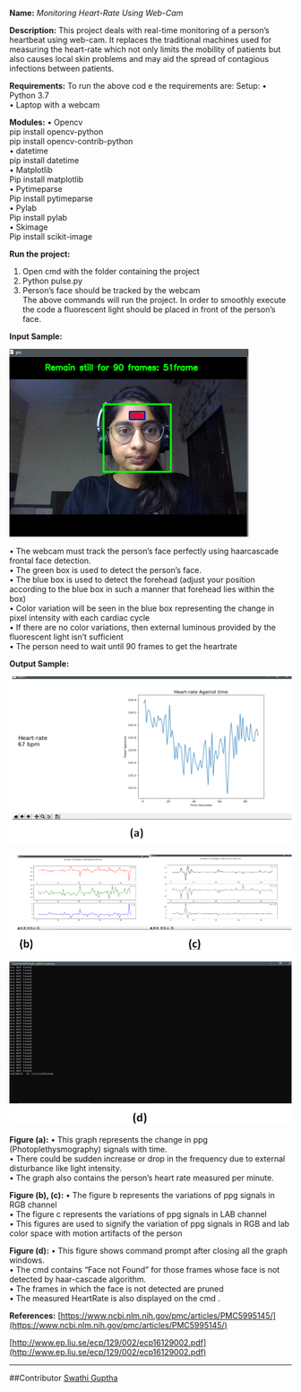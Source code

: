 **Name:** _Monitoring Heart-Rate Using Web-Cam_


**Description:**
This project deals with real-time monitoring of a person’s heartbeat using web-cam. 
It replaces the traditional machines used for measuring the heart-rate which not only limits the mobility of patients 
but also causes local skin problems and may aid the spread of contagious infections between patients.


**Requirements:**
To run the above cod	e the requirements are:
Setup:
•	Python 3.7</br>
•	Laptop with a webcam</br>


**Modules:**
•	Opencv</br>
pip install opencv-python</br>
pip install opencv-contrib-python</br>
•	datetime</br>
pip install datetime</br>
•	Matplotlib</br>
Pip install matplotlib</br>
•	Pytimeparse</br>
Pip install pytimeparse</br>
•	Pylab</br>
Pip install pylab</br>
•	Skimage</br>
Pip install scikit-image</br>


**Run the project:**
1.	Open cmd with the folder containing the project</br>
2.	Python pulse.py</br>
3.	Person’s face should be tracked by the webcam</br>
The above commands will run the project. In order to smoothly execute the code a fluorescent light should be placed in front of the person’s face. 



**Input Sample:**


![](FaceDetection.png)


•	The webcam must track the person’s face perfectly using haarcascade frontal face detection. </br>
•	The green box is used to detect the person’s face.</br>
•	 The blue box is used to detect the forehead (adjust your position according to the blue box in such a manner that forehead lies within the box)</br>
•	Color variation will be seen in the blue box representing the change in pixel intensity with each cardiac cycle</br>
•	If there are no color variations, then external luminous provided by the fluorescent light isn’t sufficient</br>
•	The person need to wait until 90 frames to get the heartrate</br>



**Output Sample:**


![](HeartRateGraph.png)


![](RGBCIE.png)


![](Terminal.png)



**Figure (a):**
•	This graph represents the change in ppg (Photoplethysmography) signals with time.</br>
•	 There could be sudden increase or drop in the frequency due to external disturbance like light intensity.</br>
•	The graph also contains the person’s heart rate measured per minute.</br>



**Figure (b), (c):**
•	The figure b represents the variations of ppg signals in RGB channel</br>
•	The figure c represents the variations of ppg signals in LAB channel</br>
•	This figures are used to signify the variation of ppg signals in RGB and lab color space with motion artifacts of the person</br>



**Figure (d):**
•	This figure shows command prompt after closing all the graph windows.</br>
•	The cmd contains “Face not Found” for those frames whose face is not detected by haar-cascade algorithm.</br>
•	The frames in which the face is not detected are pruned</br>
•	The measured HeartRate is also displayed on the cmd .</br>



**References:**
[https://www.ncbi.nlm.nih.gov/pmc/articles/PMC5995145/](https://www.ncbi.nlm.nih.gov/pmc/articles/PMC5995145/)


[http://www.ep.liu.se/ecp/129/002/ecp16129002.pdf](http://www.ep.liu.se/ecp/129/002/ecp16129002.pdf)

***
##Contributor
[Swathi Guptha](https://github.com/Swathi-Guptha/Track-it)
